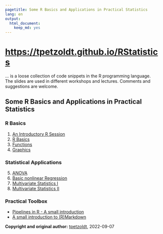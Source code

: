 ```yaml
---
pagetitle: Some R Basics and Applications in Practical Statistics
lang: en
output: 
  html_document: 
    keep_md: yes
---
```


# https://tpetzoldt.github.io/RStatistics

... is a loose collection of code snippets in the R programming language. 
The slides are used in different workshops and lectures. 
Comments and suggestions are welcome.

## Some R Basics and Applications in Practical Statistics

### R Basics

1. [An Introductory R Session](https://tpetzoldt.github.io/RBasics/An-Introductory-R-Session.html)
2. [R Basics](https://tpetzoldt.github.io/RBasics/RBasics.html)
3. [Functions](https://tpetzoldt.github.io/RBasics/Functions.html)
4. [Graphics](https://tpetzoldt.github.io/RBasics/Graphics.html)

### Statistical Applications

5. [ANOVA](https://tpetzoldt.github.io/RStatistics/slides-anova.html)
6. [Basic nonlinear Regression](https://tpetzoldt.github.io/RStatistics/nonlinear-regression.html)
7. [Multivariate Statistics I](https://tpetzoldt.github.io/RStatistics/multivar-3d.html)
8. [Multivariate Statistics II](https://tpetzoldt.github.io/RStatistics/multivar-lakes.html)

### Practical Toolbox

* [Pipelines in R - A small introduction](https://tpetzoldt.github.io/RToolbox/pipes-intro)
* [A small introduction to (R)Markdown](https://tpetzoldt.github.io/RToolbox/rmarkdown-intro.html)


**Copyright and original author:** [tpetzoldt](https://github.com/tpetzoldt), 2022-09-07
